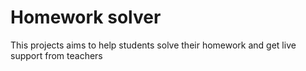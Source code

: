 # Homework solver
This projects aims to help students solve their homework and get live support from teachers